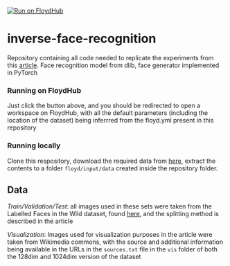 [![Run on FloydHub](https://static.floydhub.com/button/button-small.svg)](https://floydhub.com/run?template=https://github.com/irhumshafkat/inverse-face-recognition) 
# inverse-face-recognition

Repository containing all code needed to replicate the experiments from this [article](https://blog.floydhub.com/inverting-facial-recognition-models/). Face recognition model from dlib, face generator implemented in PyTorch

### Running on FloydHub
 
Just click the button above, and you should be redirected to open a workspace on FloydHub, with all the default parameters (including the location of the dataset) being inferrred from the floyd.yml present in this repository

### Running locally

Clone this respository, download the required data from [here](https://www.floydhub.com/irhumshafkat/datasets/face-inversion-dataset/4), extract the contents to a folder `floyd/input/data` created inside the repository folder. 
 
## Data 

*Train/Validation/Test*: all images used in these sets were taken from the Labelled Faces in the Wild dataset, found [here](http://vis-www.cs.umass.edu/lfw/), and the splitting method is described in the article

*Visualization*: Images used for visualization purposes in the article were taken from Wikimedia commons, with the source and additional information being available in the URLs in the `sources.txt` file in the `vis` folder of both the 128dim and 1024dim version of the dataset
